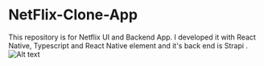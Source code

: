 # NetFlix-Clone-App
This repository is for Netflix UI and Backend App.
I developed it with React Native, Typescript and React Native element
and it's back end is Strapi .
![Alt text](Pictures/habib.png "This is habib photos")
